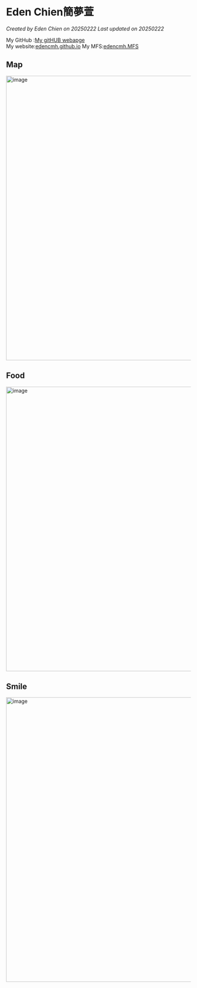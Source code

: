# Eden Chien簡夢萱

*Created by Eden Chien on 20250222 Last updated on 20250222*

My GitHub :[My gitHUB webapge](https://github.com/edencmh)   
My website:[edencmh.github.io](https://edencmh.github.io/) 
My MFS:[edencmh.MFS](https://edencmh.github.io/MFS.html)


## Map
<img width="776" alt="image" src="https://github.com/user-attachments/assets/67f1f81c-bb3b-4249-8170-218cebd3febd" />





## Food
<img width="776" alt="image" src="https://github.com/user-attachments/assets/1da8497b-32e5-4fd4-a3ab-eecb37303345" />



## Smile
<img width="776" alt="image" src="https://github.com/user-attachments/assets/102fb787-c2c6-46e2-9478-de438f6d4476" />


